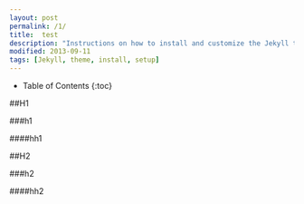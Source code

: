```yaml
---
layout: post
permalink: /1/
title:	test
description: "Instructions on how to install and customize the Jekyll theme So Simple."
modified: 2013-09-11
tags: [Jekyll, theme, install, setup]
---
```

* Table of Contents
{:toc}


##H1  

###h1  

####hh1

##H2  

###h2  

####hh2
